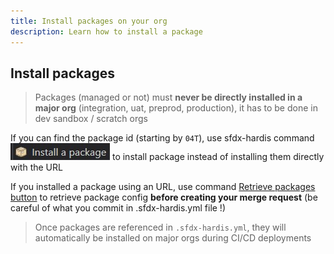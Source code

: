 ```yaml
---
title: Install packages on your org
description: Learn how to install a package
---
```

<!-- markdownlint-disable MD013 -->

## Install packages

> Packages (managed or not) must **never be directly installed in a major org** (integration, uat, preprod, production), it has to be done in dev sandbox / scratch orgs

If you can find the package id (starting by `04T`), use sfdx-hardis command ![Install package button](assets/images/btn-install-package.jpg) to install package instead of installing them directly with the URL

If you installed a package using an URL, use command [Retrieve packages button](assets/images/btn-retrieve-packages.jpg) to retrieve package config **before creating your merge request** (be careful of what you commit in .sfdx-hardis.yml file !)

> Once packages are referenced in `.sfdx-hardis.yml`, they will automatically be installed on major orgs during CI/CD deployments

